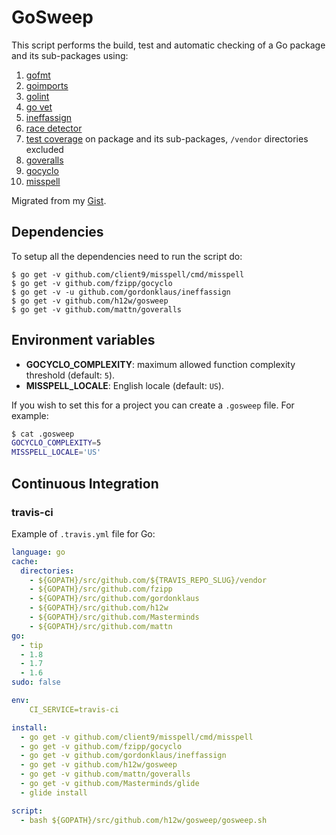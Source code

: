 # GoSweep

This script performs the build, test and automatic checking of a Go package and its sub-packages using:

1. [gofmt][gofmt]
2. [goimports][goimports]
3. [golint][golint]
4. [go vet][go_vet]
5. [ineffassign][ineffassign]
6. [race detector][race_detector]
7. [test coverage][test_coverage] on package and its sub-packages, `/vendor` directories excluded
8. [goveralls][goveralls]
9. [gocyclo][gocyclo]
10. [misspell][misspell]

Migrated from my [Gist](https://gist.github.com/hailiang/0f22736320abe6be71ce).


## Dependencies

To setup all the dependencies need to run the script do:
```
$ go get -v github.com/client9/misspell/cmd/misspell
$ go get -v github.com/fzipp/gocyclo
$ go get -v -u github.com/gordonklaus/ineffassign
$ go get -v github.com/h12w/gosweep
$ go get -v github.com/mattn/goveralls
```


## Environment variables

- **GOCYCLO_COMPLEXITY**: maximum allowed function complexity threshold (default: `5`).
- **MISSPELL_LOCALE**: English locale (default: `US`).

If you wish to set this for a project you can create a `.gosweep` file.
For example:

```bash
$ cat .gosweep
GOCYCLO_COMPLEXITY=5
MISSPELL_LOCALE='US'
```


## Continuous Integration

### travis-ci

Example of `.travis.yml` file for Go:

```yaml
language: go
cache:
  directories:
    - ${GOPATH}/src/github.com/${TRAVIS_REPO_SLUG}/vendor
    - ${GOPATH}/src/github.com/fzipp
    - ${GOPATH}/src/github.com/gordonklaus
    - ${GOPATH}/src/github.com/h12w
    - ${GOPATH}/src/github.com/Masterminds
    - ${GOPATH}/src/github.com/mattn
go:
  - tip
  - 1.8
  - 1.7
  - 1.6
sudo: false

env:
    CI_SERVICE=travis-ci

install:
  - go get -v github.com/client9/misspell/cmd/misspell
  - go get -v github.com/fzipp/gocyclo
  - go get -v github.com/gordonklaus/ineffassign
  - go get -v github.com/h12w/gosweep
  - go get -v github.com/mattn/goveralls
  - go get -v github.com/Masterminds/glide
  - glide install

script:
  - bash ${GOPATH}/src/github.com/h12w/gosweep/gosweep.sh
```


[go_vet]:	http://golang.org/cmd/vet	"go vet"
[gocyclo]:  https://github.com/fzipp/gocyclo  "gocyclo"
[gofmt]:	http://golang.org/cmd/gofmt/	"gofmt"
[goimports]:	https://godoc.org/golang.org/x/tools/cmd/goimports	"golang.org/x/tools/cmd/goimports"
[golint]:	https://github.com/golang/lint	"golang/lint"
[goveralls]:	https://github.com/mattn/goveralls	"mattn/goveralls"
[ineffassign]: https://github.com/gordonklaus/ineffassign "ineffassign"
[misspell]: https://github.com/client9/misspell "misspell"
[race_detector]:	http://blog.golang.org/race-detector	"race detector"
[test_coverage]:	http://blog.golang.org/cover	"test coverage"
